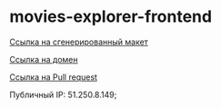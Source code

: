 # movies-explorer-frontend  

[Ссылка на сгенерированный макет](https://www.figma.com/file/t8tVilRDwkqAQRQtsisd70/?node-id=891%3A3857)  

[Ссылка на домен](https://searchfilms.nomoredomains.rocks)  

[Ссылка на Pull request](https://github.com/Milenium666/movies-explorer-frontend/pull/2)

Публичный IP: 51.250.8.149;  
